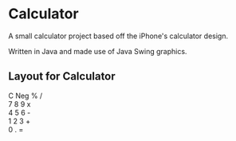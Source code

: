 # Calculator

A small calculator project based off the iPhone's calculator design.

Written in Java and made use of Java Swing graphics.

<h2> Layout for Calculator </h2>

<p> C   Neg %   /</br>
7   8   9   x</br>
4   5   6   -</br>
1   2   3   +</br>
0       .   =</p>